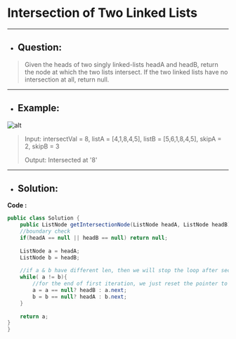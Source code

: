 # Intersection of Two Linked Lists
---
- ## Question:
> Given the heads of two singly linked-lists headA and headB, return the node at which the two lists intersect. If the two linked lists have no intersection at all, return null.
---
- ## Example:
![alt](https://assets.leetcode.com/uploads/2021/03/05/160_example_1_1.png)
> Input: intersectVal = 8, listA = [4,1,8,4,5], listB = [5,6,1,8,4,5], skipA = 2, skipB = 3
> 
> Output: Intersected at '8'
---
- ## Solution:
**Code :**
```java
public class Solution {
    public ListNode getIntersectionNode(ListNode headA, ListNode headB) {
    //boundary check
    if(headA == null || headB == null) return null;
    
    ListNode a = headA;
    ListNode b = headB;
    
    //if a & b have different len, then we will stop the loop after second iteration
    while( a != b){
    	//for the end of first iteration, we just reset the pointer to the head of another linkedlist
        a = a == null? headB : a.next;
        b = b == null? headA : b.next;    
    }
    
    return a;
}
}
